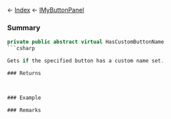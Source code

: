 ← [Index](Api-Index) ← [IMyButtonPanel](SpaceEngineers.Game.ModAPI.Ingame.IMyButtonPanel)

### Summary

```csharp
private public abstract virtual HasCustomButtonName
```csharp

Gets if the specified button has a custom name set.

### Returns



### Example

### Remarks

